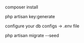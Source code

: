composer install

php artisan key:generate

configure your db configs -> .env file 

php artisan migrate --seed
